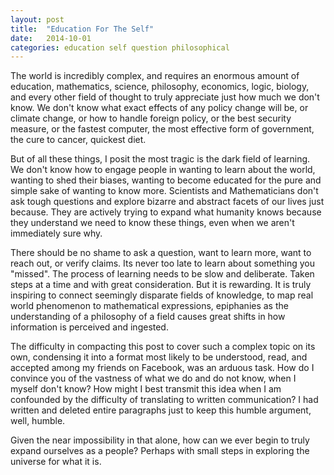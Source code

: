 ```yaml
---
layout: post
title:  "Education For The Self"
date:   2014-10-01
categories: education self question philosophical
---
```


The world is incredibly complex, and requires an enormous amount of education, mathematics, science, philosophy, economics, logic, biology, and every other field of thought to truly appreciate just how much we don't know. We don't know what exact effects of any policy change will be, or climate change, or how to handle foreign policy, or the best security measure, or the fastest computer, the most effective form of government, the cure to cancer, quickest diet.

But of all these things, I posit the most tragic is the dark field of learning. We don't know how to engage people in wanting to learn about the world, wanting to shed their biases, wanting to become educated for the pure and simple sake of wanting to know more. Scientists and Mathematicians don't ask tough questions and explore bizarre and abstract facets of our lives just because. They are actively trying to expand what humanity knows because they understand we need to know these things, even when we aren't immediately sure why.

There should be no shame to ask a question, want to learn more, want to reach out, or verify claims. Its never too late to learn about something you "missed". The process of learning needs to be slow and deliberate. Taken steps at a time and with great consideration. But it is rewarding. It is truly inspiring to connect seemingly disparate fields of knowledge, to map real world phenomenon to mathematical expressions, epiphanies as the understanding of a philosophy of a field causes great shifts in how information is perceived and ingested.

The difficulty in compacting this post to cover such a complex topic on its own, condensing it into a format most likely to be understood, read, and accepted among my friends on Facebook, was an arduous task. How do I convince you of the vastness of what we do and do not know, when I myself don't know? How might I best transmit this idea when I am confounded by the difficulty of translating to written communication? I had written and deleted entire paragraphs just to keep this humble argument, well, humble.

Given the near impossibility in that alone, how can we ever begin to truly expand ourselves as a people? Perhaps with small steps in exploring the universe for what it is.